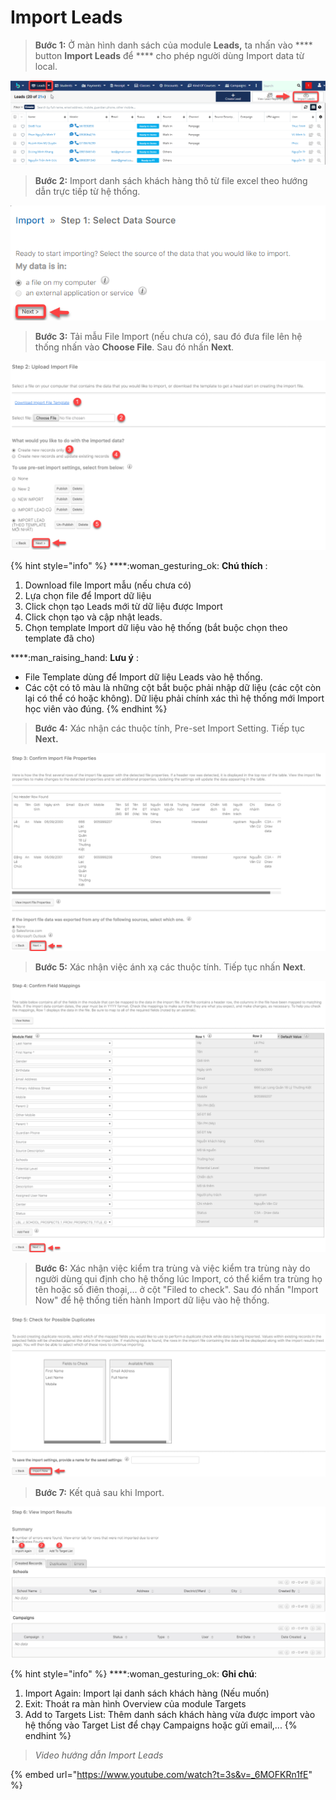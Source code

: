 # Import Leads

> **Bước 1:** Ở màn hình danh sách của module **Leads,** ta nhấn vào **** button **Import Leads** để **** cho phép người dùng Import data từ local.

![](../../.gitbook/assets/ImportLead.png)

> **Bước 2:** Import danh sách khách hàng thô từ file excel theo hướng dẫn trực tiếp từ hệ thống.

![](<../../.gitbook/assets/2 (1).png>)

> **Bước 3:**
> Tải mẫu File Import (nếu chưa có), sau đó đưa file lên hệ thống nhấn vào **Choose File**. Sau đó nhấn **Next**.

![](../../.gitbook/assets/ImportLead2.png)

{% hint style="info" %}
****:woman\_gesturing\_ok: **Chú thích** :

1. Download file Import mẫu (nếu chưa có)
2. Lựa chọn file để Import dữ liệu
3. Click chọn tạo Leads mới từ dữ liệu được Import
4. Click chọn tạo và cập nhật leads.
5. Chọn template Import dữ liệu vào hệ thống (bắt buộc chọn theo template đã cho)

****:man\_raising\_hand: **Lưu ý** :&#x20;

* File Template dùng để Import dữ liệu Leads vào hệ thống.
* Các cột có tô màu là những cột bắt buộc phải nhập dữ liệu (các cột còn lại có thể có hoặc không). Dữ liệu phải chính xác thì hệ thống mới Import học viên vào đúng.
{% endhint %}

> **Bước 4:** Xác nhận các thuộc tính, Pre-set Import Setting. Tiếp tục **Next.**

![](<../../.gitbook/assets/4 (1).png>)

> **Bước 5:** Xác nhận việc ánh xạ các thuộc tính. Tiếp tục nhấn **Next**.

![](<../../.gitbook/assets/5 (1).png>)

> **Bước 6:** Xác nhận việc kiểm tra trùng và việc kiểm tra trùng này do người dùng qui định cho hệ thống lúc Import, có thể kiểm tra trùng họ tên hoặc số điên thoại,... ở cột "Filed to check". Sau đó nhấn "Import Now" để hệ thống tiến hành Import dữ liệu vào hệ thống.

![](<../../.gitbook/assets/6 (1).png>)

> **Bước 7:** Kết quả sau khi Import.

![](<../../.gitbook/assets/7 (1).png>)

{% hint style="info" %}
****:woman\_gesturing\_ok: **Ghi chú**:

1. Import Again: Import lại danh sách khách hàng (Nếu muốn)
2. Exit: Thoát ra màn hình Overview của module Targets
3. Add to Targets List: Thêm danh sách khách hàng vừa được import vào hệ thống vào Target List để chạy Campaigns hoặc gửi email,...
{% endhint %}

> _Video hướng dẫn Import Leads_

{% embed url="https://www.youtube.com/watch?t=3s&v=_6MOFKRn1fE" %}
